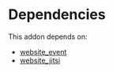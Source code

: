 # Dependencies

This addon depends on:

- [website_event](https://github.com/bringout/oca-ocb-website)
- [website_jitsi](https://github.com/bringout/oca-ocb-website)
